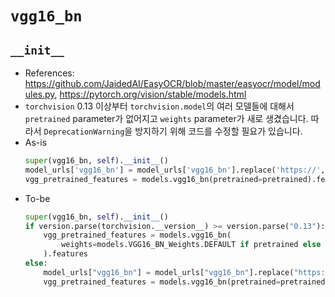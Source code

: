 # `vgg16_bn`
## `__init__`
- References: https://github.com/JaidedAI/EasyOCR/blob/master/easyocr/model/modules.py, https://pytorch.org/vision/stable/models.html
- `torchvision` 0.13 이상부터 `torchvision.model`의 여러 모델들에 대해서 `pretrained` parameter가 없어지고 `weights` parameter가 새로 생겼습니다. 따라서 `DeprecationWarning`을 방지하기 위해 코드를 수정할 필요가 있습니다.
- As-is
    ```python
    super(vgg16_bn, self).__init__()
    model_urls['vgg16_bn'] = model_urls['vgg16_bn'].replace('https://', 'http://')
    vgg_pretrained_features = models.vgg16_bn(pretrained=pretrained).features
    ```
- To-be
    ```python
    super(vgg16_bn, self).__init__()
    if version.parse(torchvision.__version__) >= version.parse("0.13"):
        vgg_pretrained_features = models.vgg16_bn(
            weights=models.VGG16_BN_Weights.DEFAULT if pretrained else None
        ).features
    else:
        model_urls["vgg16_bn"] = model_urls["vgg16_bn"].replace("https://", "http://")
        vgg_pretrained_features = models.vgg16_bn(pretrained=pretrained).features
    ```